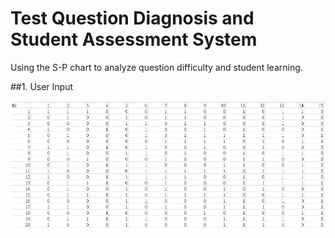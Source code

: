 # Test Question Diagnosis and Student Assessment System
Using  the S-P chart to analyze question difficulty and student learning.

##1. User Input

![image](https://github.com/ycchiu0703/Test-Question-Diagnosis-and-Student-Assessment-System/blob/main/image/csv_sample.jpg)

